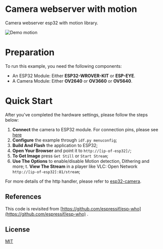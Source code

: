 # Camera webserver with motion

Camera webserver esp32 with motion library. 


![Demo motion](https://raw.githubusercontent.com/thomas-pegot/camera_web_server/master/video_presentation.gif)

# Preparation

To run this example, you need the following components:

* An ESP32 Module: Either **ESP32-WROVER-KIT** or **ESP-EYE**.
* A Camera Module: Either **OV2640** or **OV3660** or **OV5640**.

# Quick Start

After you've completed the hardware settings, please follow the steps below:

1. **Connect** the camera to ESP32 module. For connection pins, please see [here](https://github.com/espressif/esp-who/blob/master/docs/en/Camera_connections.md)
2. **Configure** the example through `idf.py menuconfig`;
3. **Build And Flash** the application to ESP32;
4. **Open Your Browser** and point it to `http://[ip-of-esp32]/`;
5. **To Get Image** press `Get Still` or `Start Stream`;
6. **Use The Options** to enable/disable Motion detection, Dithering and more;
t. **View The Stream**  in a player like VLC: Open Network `http://[ip-of-esp32]:81/stream`;

For more details of the http handler, please refer to [esp32-camera](https://github.com/espressif/esp32-camera).


## References

This code is revisited from [https://github.com/espressif/esp-who](https://github.com/espressif/esp-who) .

## License
[MIT](https://choosealicense.com/licenses/mit/)
